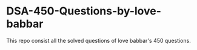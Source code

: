 # DSA-450-Questions-by-love-babbar
This repo consist all the solved questions of love babbar's 450 questions.
